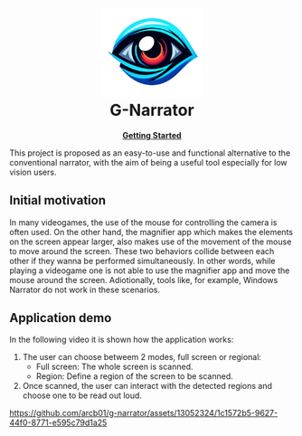 <h1 align="center">
 <img
  width="180"
  alt="Eye logo"
  src="./gnarrator/assets/logo.png">
    <br/>
    G-Narrator
</h1>
 
<p align="center">
 <strong>
  <a href="./docs/usage.md"><b>Getting Started</b></a>
 </strong>
</p>

This project is proposed as an easy-to-use and functional alternative to the conventional narrator, with the aim of being a useful tool especially for low vision users.

## Initial motivation
In many videogames, the use of the mouse for controlling the camera is often used. On the other hand, the magnifier app which makes the elements on the screen appear larger, also makes use of the movement of the mouse to move around the screen. These two behaviors collide between each other if they wanna be performed simultaneously. In other words, while playing a videogame one is not able to use the magnifier app and move the mouse around the screen. 
Adiotionally, tools like, for example, Windows Narrator do not work in these scenarios.

## Application demo
In the following video it is shown how the application works:
1. The user can choose betweem 2 modes, full screen or regional:
   - Full screen: The whole screen is scanned.
   - Region: Define a region of the screen to be scanned.
2. Once scanned, the user can interact with the detected regions and choose one to be read out loud.

https://github.com/arcb01/g-narrator/assets/13052324/1c1572b5-9627-44f0-8771-e595c79d1a25

